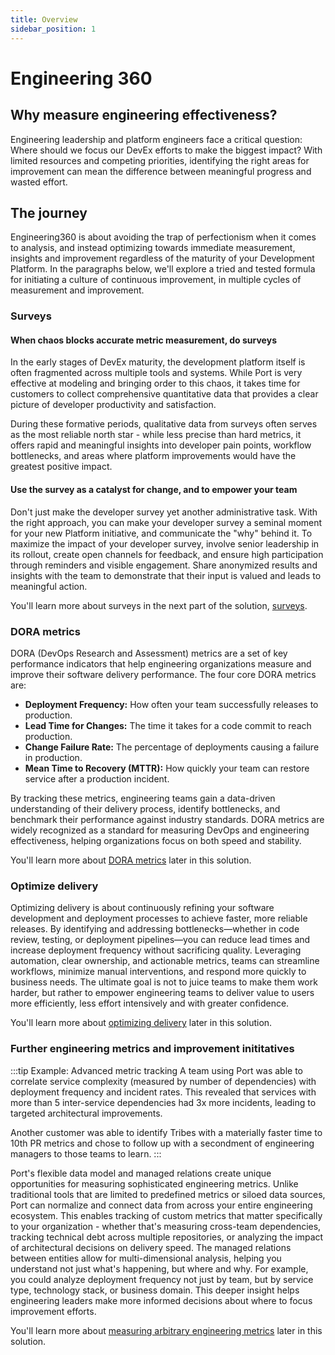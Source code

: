 ```yaml
---
title: Overview
sidebar_position: 1
---
```


# Engineering 360

## Why measure engineering effectiveness?

Engineering leadership and platform engineers face a critical question: Where should we focus our DevEx efforts to make the biggest impact? With limited resources and competing priorities, identifying the right areas for improvement can mean the difference between meaningful progress and wasted effort.

## The journey

Engineering360 is about avoiding the trap of perfectionism when it comes to analysis, and instead optimizing towards immediate measurement, insights and improvement regardless of the maturity of your Development Platform. 
In the paragraphs below, we'll explore a tried and tested formula for initiating a culture of continuous improvement, in multiple cycles of measurement and improvement.

### Surveys

#### When chaos blocks accurate metric measurement, do surveys

In the early stages of DevEx maturity, the development platform itself is often fragmented across multiple tools and systems. While Port is very effective at modeling and bringing order to this chaos, it takes time for customers to collect comprehensive quantitative data that provides a clear picture of developer productivity and satisfaction.

During these formative periods, qualitative data from surveys often serves as the most reliable north star - while less precise than hard metrics, it offers rapid and meaningful insights into developer pain points, workflow bottlenecks, and areas where platform improvements would have the greatest positive impact.

#### Use the survey as a catalyst for change, and to empower your team

Don't just make the developer survey yet another administrative task. With the right approach, you can make your developer survey a seminal moment for your new Platform initiative, and communicate the "why" behind it.
To maximize the impact of your developer survey, involve senior leadership in its rollout, create open channels for feedback, and ensure high participation through reminders and visible engagement. Share anonymized results and insights with the team to demonstrate that their input is valued and leads to meaningful action.

You'll learn more about surveys in the next part of the solution, [surveys](/solutions/engineering-360/surveys).

### DORA metrics

DORA (DevOps Research and Assessment) metrics are a set of key performance indicators that help engineering organizations measure and improve their software delivery performance. The four core DORA metrics are:

- **Deployment Frequency:** How often your team successfully releases to production.
- **Lead Time for Changes:** The time it takes for a code commit to reach production.
- **Change Failure Rate:** The percentage of deployments causing a failure in production.
- **Mean Time to Recovery (MTTR):** How quickly your team can restore service after a production incident.

By tracking these metrics, engineering teams gain a data-driven understanding of their delivery process, identify bottlenecks, and benchmark their performance against industry standards. DORA metrics are widely recognized as a standard for measuring DevOps and engineering effectiveness, helping organizations focus on both speed and stability.

You'll learn more about [DORA metrics](/solutions/engineering-360/dora-metrics) later in this solution.

### Optimize delivery

Optimizing delivery is about continuously refining your software development and deployment processes to achieve faster, more reliable releases. By identifying and addressing bottlenecks—whether in code review, testing, or deployment pipelines—you can reduce lead times and increase deployment frequency without sacrificing quality. Leveraging automation, clear ownership, and actionable metrics, teams can streamline workflows, minimize manual interventions, and respond more quickly to business needs.
The ultimate goal is not to juice teams to make them work harder, but rather to empower engineering teams to deliver value to users more efficiently, less effort intensively and with greater confidence.

You'll learn more about [optimizing delivery](/solutions/engineering-360/optimize-delivery) later in this solution.

### Further engineering metrics and improvement inititatives

:::tip Example: Advanced metric tracking
A team using Port was able to correlate service complexity (measured by number of dependencies) with deployment frequency and incident rates. This revealed that services with more than 5 inter-service dependencies had 3x more incidents, leading to targeted architectural improvements.

Another customer was able to identify Tribes with a materially faster time to 10th PR metrics and chose to follow up with a secondment of engineering managers to those teams to learn.
:::

Port's flexible data model and managed relations create unique opportunities for measuring sophisticated engineering metrics. Unlike traditional tools that are limited to predefined metrics or siloed data sources, Port can normalize and connect data from across your entire engineering ecosystem. This enables tracking of custom metrics that matter specifically to your organization - whether that's measuring cross-team dependencies, tracking technical debt across multiple repositories, or analyzing the impact of architectural decisions on delivery speed. The managed relations between entities allow for multi-dimensional analysis, helping you understand not just what's happening, but where and why. For example, you could analyze deployment frequency not just by team, but by service type, technology stack, or business domain. This deeper insight helps engineering leaders make more informed decisions about where to focus improvement efforts.

You'll learn more about [measuring arbitrary engineering metrics](/solutions/engineering-360/further-engineering-metrics) later in this solution.